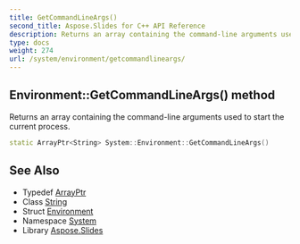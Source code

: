 ```yaml
---
title: GetCommandLineArgs()
second_title: Aspose.Slides for C++ API Reference
description: Returns an array containing the command-line arguments used to start the current process.
type: docs
weight: 274
url: /system/environment/getcommandlineargs/
---
```

## Environment::GetCommandLineArgs() method


Returns an array containing the command-line arguments used to start the current process.

```cpp
static ArrayPtr<String> System::Environment::GetCommandLineArgs()
```

## See Also

* Typedef [ArrayPtr](../../arrayptr/)
* Class [String](../../string/)
* Struct [Environment](../)
* Namespace [System](../../)
* Library [Aspose.Slides](../../../)